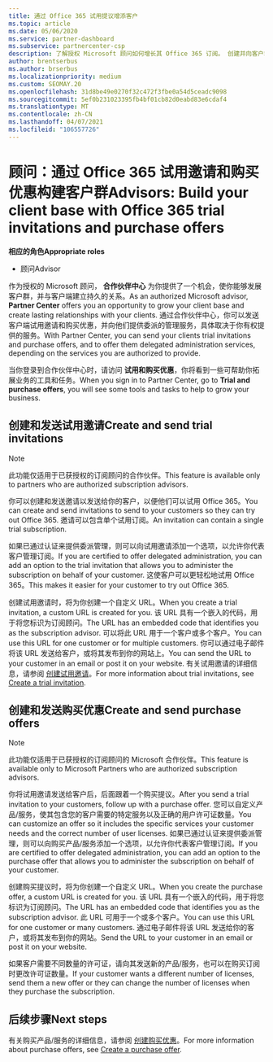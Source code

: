 ```yaml
---
title: 通过 Office 365 试用提议增添客户
ms.topic: article
ms.date: 05/06/2020
ms.service: partner-dashboard
ms.subservice: partnercenter-csp
description: 了解授权 Microsoft 顾问如何增长其 Office 365 订阅。 创建并向客户端发送 Office 365 试用邀请和购买优惠。
author: brentserbus
ms.author: brserbus
ms.localizationpriority: medium
ms.custom: SEOMAY.20
ms.openlocfilehash: 31d8be49e0270f32c472f3fbe0a54d5ceadc9098
ms.sourcegitcommit: 5ef0b231023395fb4bf01cb82d0eabd83e6cdaf4
ms.translationtype: MT
ms.contentlocale: zh-CN
ms.lasthandoff: 04/07/2021
ms.locfileid: "106557726"
---
```

# <a name="advisors-build-your-client-base-with-office-365-trial-invitations-and-purchase-offers"></a><span data-ttu-id="a7924-104">顾问：通过 Office 365 试用邀请和购买优惠构建客户群</span><span class="sxs-lookup"><span data-stu-id="a7924-104">Advisors: Build your client base with Office 365 trial invitations and purchase offers</span></span>


<span data-ttu-id="a7924-105">**相应的角色**</span><span class="sxs-lookup"><span data-stu-id="a7924-105">**Appropriate roles**</span></span>

- <span data-ttu-id="a7924-106">顾问</span><span class="sxs-lookup"><span data-stu-id="a7924-106">Advisor</span></span>


<span data-ttu-id="a7924-107">作为授权的 Microsoft 顾问， **合作伙伴中心** 为你提供了一个机会，使你能够发展客户群，并与客户端建立持久的关系。</span><span class="sxs-lookup"><span data-stu-id="a7924-107">As an authorized Microsoft advisor, **Partner Center** offers you an opportunity to grow your client base and create lasting relationships with your clients.</span></span> <span data-ttu-id="a7924-108">通过合作伙伴中心，你可以发送客户端试用邀请和购买优惠，并向他们提供委派的管理服务，具体取决于你有权提供的服务。</span><span class="sxs-lookup"><span data-stu-id="a7924-108">With Partner Center, you can send your clients trial invitations and purchase offers, and to offer them delegated administration services, depending on the services you are authorized to provide.</span></span>

<span data-ttu-id="a7924-109">当你登录到合作伙伴中心时，请访问 **试用和购买优惠**，你将看到一些可帮助你拓展业务的工具和任务。</span><span class="sxs-lookup"><span data-stu-id="a7924-109">When you sign in to Partner Center, go to **Trial and purchase offers**, you will see some tools and tasks to help to grow your business.</span></span>

## <a name="create-and-send-trial-invitations"></a><span data-ttu-id="a7924-110">创建和发送试用邀请</span><span class="sxs-lookup"><span data-stu-id="a7924-110">Create and send trial invitations</span></span>

> [!NOTE]
> <span data-ttu-id="a7924-111">此功能仅适用于已获授权的订阅顾问的合作伙伴。</span><span class="sxs-lookup"><span data-stu-id="a7924-111">This feature is available only to partners who are authorized subscription advisors.</span></span>

<span data-ttu-id="a7924-112">你可以创建和发送邀请以发送给你的客户，以便他们可以试用 Office 365。</span><span class="sxs-lookup"><span data-stu-id="a7924-112">You can create and send invitations to send to your customers so they can try out Office 365.</span></span> <span data-ttu-id="a7924-113">邀请可以包含单个试用订阅。</span><span class="sxs-lookup"><span data-stu-id="a7924-113">An invitation can contain a single trial subscription.</span></span>

<span data-ttu-id="a7924-114">如果已通过认证来提供委派管理，则可以向试用邀请添加一个选项，以允许你代表客户管理订阅。</span><span class="sxs-lookup"><span data-stu-id="a7924-114">If you are certified to offer delegated administration, you can add an option to the trial invitation that allows you to administer the subscription on behalf of your customer.</span></span> <span data-ttu-id="a7924-115">这使客户可以更轻松地试用 Office 365。</span><span class="sxs-lookup"><span data-stu-id="a7924-115">This makes it easier for your customer to try out Office 365.</span></span>

<span data-ttu-id="a7924-116">创建试用邀请时，将为你创建一个自定义 URL。</span><span class="sxs-lookup"><span data-stu-id="a7924-116">When you create a trial invitation, a custom URL is created for you.</span></span> <span data-ttu-id="a7924-117">该 URL 具有一个嵌入的代码，用于将您标识为订阅顾问。</span><span class="sxs-lookup"><span data-stu-id="a7924-117">The URL has an embedded code that identifies you as the subscription advisor.</span></span> <span data-ttu-id="a7924-118">可以将此 URL 用于一个客户或多个客户。</span><span class="sxs-lookup"><span data-stu-id="a7924-118">You can use this URL for one customer or for multiple customers.</span></span> <span data-ttu-id="a7924-119">你可以通过电子邮件将该 URL 发送给客户，或将其发布到你的网站上。</span><span class="sxs-lookup"><span data-stu-id="a7924-119">You can send the URL to your customer in an email or post it on your website.</span></span>
<span data-ttu-id="a7924-120">有关试用邀请的详细信息，请参阅 [创建试用邀请](advisors-create-a-trial-invitation.md)。</span><span class="sxs-lookup"><span data-stu-id="a7924-120">For more information about trial invitations, see [Create a trial invitation](advisors-create-a-trial-invitation.md).</span></span>

## <a name="create-and-send-purchase-offers"></a><span data-ttu-id="a7924-121">创建和发送购买优惠</span><span class="sxs-lookup"><span data-stu-id="a7924-121">Create and send purchase offers</span></span>

> [!NOTE]
> <span data-ttu-id="a7924-122">此功能仅适用于已获授权的订阅顾问的 Microsoft 合作伙伴。</span><span class="sxs-lookup"><span data-stu-id="a7924-122">This feature is available only to Microsoft Partners who are authorized subscription advisors.</span></span>

<span data-ttu-id="a7924-123">你将试用邀请发送给客户后，后面跟着一个购买提议。</span><span class="sxs-lookup"><span data-stu-id="a7924-123">After you send a trial invitation to your customers, follow up with a purchase offer.</span></span> <span data-ttu-id="a7924-124">您可以自定义产品/服务，使其包含您的客户需要的特定服务以及正确的用户许可证数量。</span><span class="sxs-lookup"><span data-stu-id="a7924-124">You can customize an offer so it includes the specific services your customer needs and the correct number of user licenses.</span></span> <span data-ttu-id="a7924-125">如果已通过认证来提供委派管理，则可以向购买产品/服务添加一个选项，以允许你代表客户管理订阅。</span><span class="sxs-lookup"><span data-stu-id="a7924-125">If you are certified to offer delegated administration, you can add an option to the purchase offer that allows you to administer the subscription on behalf of your customer.</span></span>

<span data-ttu-id="a7924-126">创建购买提议时，将为你创建一个自定义 URL。</span><span class="sxs-lookup"><span data-stu-id="a7924-126">When you create the purchase offer, a custom URL is created for you.</span></span> <span data-ttu-id="a7924-127">该 URL 具有一个嵌入的代码，用于将您标识为订阅顾问。</span><span class="sxs-lookup"><span data-stu-id="a7924-127">The URL has an embedded code that identifies you as the subscription advisor.</span></span> <span data-ttu-id="a7924-128">此 URL 可用于一个或多个客户。</span><span class="sxs-lookup"><span data-stu-id="a7924-128">You can use this URL for one customer or many customers.</span></span> <span data-ttu-id="a7924-129">通过电子邮件将该 URL 发送给你的客户，或将其发布到你的网站。</span><span class="sxs-lookup"><span data-stu-id="a7924-129">Send the URL to your customer in an email or post it on your website.</span></span>

<span data-ttu-id="a7924-130">如果客户需要不同数量的许可证，请向其发送新的产品/服务，也可以在购买订阅时更改许可证数量。</span><span class="sxs-lookup"><span data-stu-id="a7924-130">If your customer wants a different number of licenses, send them a new offer or they can change the number of licenses when they purchase the subscription.</span></span>

## <a name="next-steps"></a><span data-ttu-id="a7924-131">后续步骤</span><span class="sxs-lookup"><span data-stu-id="a7924-131">Next steps</span></span>

<span data-ttu-id="a7924-132">有关购买产品/服务的详细信息，请参阅 [创建购买优惠](advisor-create-a-purchase-offer.md)。</span><span class="sxs-lookup"><span data-stu-id="a7924-132">For more information about purchase offers, see [Create a purchase offer](advisor-create-a-purchase-offer.md).</span></span>

